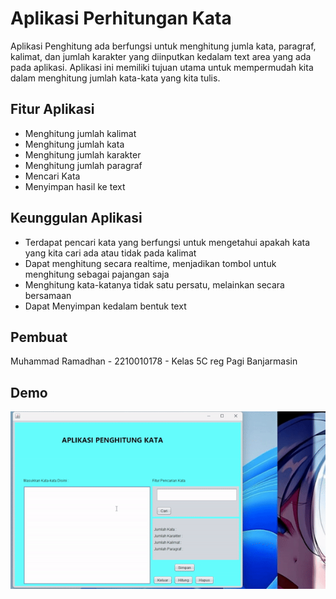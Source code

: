 
# Aplikasi Perhitungan Kata

Aplikasi Penghitung ada berfungsi untuk menghitung jumla kata, paragraf, kalimat, dan jumlah karakter yang diinputkan kedalam text area yang ada pada aplikasi. Aplikasi ini memiliki tujuan utama untuk mempermudah kita dalam menghitung jumlah kata-kata yang kita tulis.

## Fitur Aplikasi

- Menghitung jumlah kalimat
- Menghitung jumlah kata
- Menghitung jumlah karakter
- Menghitung jumlah paragraf
- Mencari Kata
- Menyimpan hasil ke text


## Keunggulan Aplikasi
- Terdapat pencari kata yang berfungsi untuk mengetahui apakah kata yang kita cari ada atau tidak pada kalimat
- Dapat menghitung secara realtime, menjadikan tombol untuk menghitung sebagai pajangan saja
- Menghitung kata-katanya tidak satu persatu, melainkan secara bersamaan
- Dapat Menyimpan kedalam bentuk text


## Pembuat

Muhammad Ramadhan - 2210010178 - Kelas 5C reg Pagi Banjarmasin


## Demo

![App Screenshot](https://github.com/HaxsUr/AplikasiPenghitungKata/blob/main/demo/demo1.gif)



